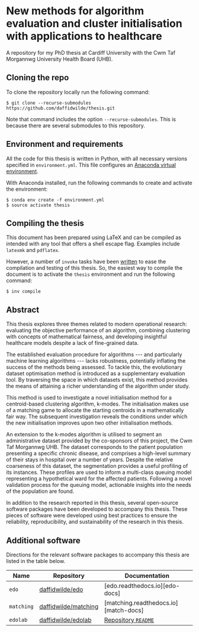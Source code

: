 # New methods for algorithm evaluation and cluster initialisation with applications to healthcare

A repository for my PhD thesis at Cardiff University with the Cwm Taf Morgannwg
University Health Board (UHB).

## Cloning the repo

To clone the repository locally run the following command:

```
$ git clone --recurse-submodules https://github.com/daffidwilde/thesis.git
```

Note that command includes the option `--recurse-submodules`. This is because
there are several submodules to this repository.

## Environment and requirements

All the code for this thesis is written in Python, with all necessary versions
specified in `environment.yml`. This file configures an
[Anaconda virtual environment][envs].


With Anaconda installed, run the following commands to create and activate the
environment:

```
$ conda env create -f environment.yml
$ source activate thesis
```

## Compiling the thesis

This document has been prepared using LaTeX and can be compiled as intended
with any tool that offers a shell escape flag. Examples include `latexmk` and
`pdflatex`.

However, a number of `invoke` tasks have been [written](tasks.py) to ease the
compilation and testing of this thesis. So, the easiest way to compile the
document is to activate the `thesis` environment and run the following command:

```
$ inv compile
```

## Abstract

This thesis explores three themes related to modern operational research:
evaluating the objective performance of an algorithm, combining clustering with
concepts of mathematical fairness, and developing insightful healthcare models
despite a lack of fine-grained data.

The established evaluation procedure for algorithms --- and particularly machine
learning algorithms --- lacks robustness, potentially inflating the success of
the methods being assessed. To tackle this, the evolutionary dataset
optimisation method is introduced as a supplementary evaluation tool. By
traversing the space in which datasets exist, this method provides the means of
attaining a richer understanding of the algorithm under study.

This method is used to investigate a novel initialisation method for a
centroid-based clustering algorithm, k-modes. The initialisation makes use of a
matching game to allocate the starting centroids in a mathematically fair way.
The subsequent investigation reveals the conditions under which the new
initialisation improves upon two other initialisation methods.

An extension to the k-modes algorithm is utilised to segment an administrative
dataset provided by the co-sponsors of this project, the Cwm Taf Morgannwg UHB.
The dataset corresponds to the patient population presenting a specific chronic
disease, and comprises a high-level summary of their stays in hospital over a
number of years. Despite the relative coarseness of this dataset, the
segmentation provides a useful profiling of its instances. These profiles are
used to inform a multi-class queuing model representing a hypothetical ward for
the affected patients. Following a novel validation process for the queuing
model, actionable insights into the needs of the population are found.

In addition to the research reported in this thesis, several open-source
software packages have been developed to accompany this thesis. These pieces of
software were developed using best practices to ensure the reliability,
reproducibility, and sustainability of the research in this thesis.


## Additional software

Directions for the relevant software packages to accompany this thesis are
listed in the table below.

| Name       | Repository             | Documentation                         |
|------------|------------------------|---------------------------------------|
| `edo`      | [daffidwilde/edo]      | [edo.readthedocs.io][edo-docs]        |
| `matching` | [daffidwilde/matching] | [matching.readthedocs.io][match-docs] |
| `edolab`   | [daffidwilde/edolab]   | [Repository `README`][edolab-readme]  |

[envs]: https://docs.conda.io/projects/conda/en/latest/user-guide/tasks/manage-environments.html
[daffidwilde/edo]: https://github.com/daffidwilde/edo
[e-docs]: https://edo.readthedocs.io
[daffidwilde/matching]: https://github.com/daffidwilde/matching
[m-docs]: https://matching.readthedocs.io
[daffidwilde/edolab]: https://github.com/daffidwilde/edolab
[edolab-readme]: https://github.com/daffidwilde/edolab/blob/main/README.md
